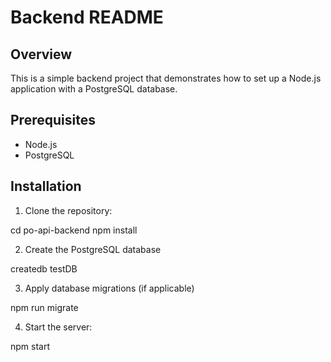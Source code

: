 # Backend  README

## Overview

This is a simple backend project that demonstrates how to set up a Node.js application with a PostgreSQL database.

## Prerequisites

- Node.js
- PostgreSQL

## Installation

1. Clone the repository:

cd po-api-backend
npm install

2. Create the PostgreSQL database

createdb testDB

3. Apply database migrations (if applicable)

npm run migrate

4. Start the server:

npm start

